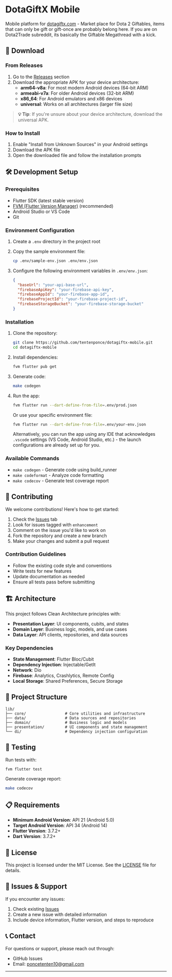 # DotaGiftX Mobile

Mobile platform for [dotagiftx.com](https://dotagiftx.com/) - Market place for Dota 2 Giftables, items that can only be gift or gift-once are probably belong here. If you are on Dota2Trade subreddit, its basically the Giftable Megathread with a kick.

## 📱 Download

### From Releases

1. Go to the [Releases](https://github.com/your-username/dotagiftx_mobile/releases) section
2. Download the appropriate APK for your device architecture:
   - **arm64-v8a**: For most modern Android devices (64-bit ARM)
   - **armeabi-v7a**: For older Android devices (32-bit ARM)
   - **x86_64**: For Android emulators and x86 devices
   - **universal**: Works on all architectures (larger file size)

> **💡 Tip**: If you're unsure about your device architecture, download the universal APK.

### How to Install

1. Enable "Install from Unknown Sources" in your Android settings
2. Download the APK file
3. Open the downloaded file and follow the installation prompts

## 🛠️ Development Setup

### Prerequisites

- Flutter SDK (latest stable version)
- [FVM (Flutter Version Manager)](https://fvm.app/) (recommended)
- Android Studio or VS Code
- Git

### Environment Configuration

1. Create a `.env` directory in the project root
2. Copy the sample environment file:

   ```bash
   cp .env/sample-env.json .env/env.json
   ```

3. Configure the following environment variables in `.env/env.json`:

   ```json
   {
     "baseUrl": "your-api-base-url",
     "firebaseApiKey": "your-firebase-api-key",
     "firebaseAppId": "your-firebase-app-id",
     "firebaseProjectId": "your-firebase-project-id",
     "firebaseStorageBucket": "your-firebase-storage-bucket"
   }
   ```

### Installation

1. Clone the repository:

   ```bash
   git clone https://github.com/tentenponce/dotagiftx-mobile.git
   cd dotagiftx-mobile
   ```

2. Install dependencies:

   ```bash
   fvm flutter pub get
   ```

3. Generate code:

   ```bash
   make codegen
   ```

4. Run the app:

   ```bash
   fvm flutter run --dart-define-from-file=.env/prod.json
   ```

   Or use your specific environment file:

   ```bash
   fvm flutter run --dart-define-from-file=.env/your-env.json
   ```

   Alternatively, you can run the app using any IDE that acknowledges `.vscode` settings (VS Code, Android Studio, etc.) - the launch configurations are already set up for you.

### Available Commands

- `make codegen` - Generate code using build_runner
- `make codeformat` - Analyze code formatting
- `make codecov` - Generate test coverage report

## 🤝 Contributing

We welcome contributions! Here's how to get started:

1. Check the [Issues](https://github.com/tentenponce/dotagiftx-mobile/issues) tab
2. Look for issues tagged with `enhancement`
3. Comment on the issue you'd like to work on
4. Fork the repository and create a new branch
5. Make your changes and submit a pull request

### Contribution Guidelines

- Follow the existing code style and conventions
- Write tests for new features
- Update documentation as needed
- Ensure all tests pass before submitting

## 🏗️ Architecture

This project follows Clean Architecture principles with:

- **Presentation Layer**: UI components, cubits, and states
- **Domain Layer**: Business logic, models, and use cases
- **Data Layer**: API clients, repositories, and data sources

### Key Dependencies

- **State Management**: Flutter Bloc/Cubit
- **Dependency Injection**: Injectable/GetIt
- **Network**: Dio
- **Firebase**: Analytics, Crashlytics, Remote Config
- **Local Storage**: Shared Preferences, Secure Storage

## 📁 Project Structure

```text
lib/
├── core/                 # Core utilities and infrastructure
├── data/                 # Data sources and repositories
├── domain/               # Business logic and models
├── presentation/         # UI components and state management
└── di/                   # Dependency injection configuration
```

## 🧪 Testing

Run tests with:

```bash
fvm flutter test
```

Generate coverage report:

```bash
make codecov
```

## 📋 Requirements

- **Minimum Android Version**: API 21 (Android 5.0)
- **Target Android Version**: API 34 (Android 14)
- **Flutter Version**: 3.7.2+
- **Dart Version**: 3.7.2+

## 📄 License

This project is licensed under the MIT License. See the [LICENSE](LICENSE) file for details.

## 🐛 Issues & Support

If you encounter any issues:

1. Check existing [Issues](https://github.com/tentenponce/dotagiftx-mobile/issues)
2. Create a new issue with detailed information
3. Include device information, Flutter version, and steps to reproduce

## 📞 Contact

For questions or support, please reach out through:

- GitHub Issues
- Email: [poncetenten10@gmail.com](mailto:poncetenten10@gmail.com)

---
